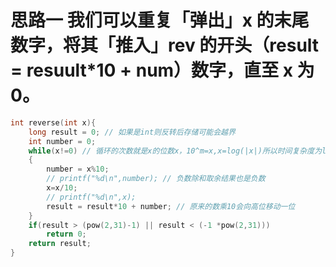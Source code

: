 # 思路一 我们可以重复「弹出」x 的末尾数字，将其「推入」rev 的开头（result = resuult*10 + num）数字，直至 x 为 0。
```c
int reverse(int x){
    long result = 0; // 如果是int则反转后存储可能会越界
    int number = 0;
    while(x!=0) // 循环的次数就是x的位数x，10^m=x,x=log(|x|)所以时间复杂度为log(|x|)
    {
        number = x%10;
        // printf("%d\n",number); // 负数除和取余结果也是负数
        x=x/10;
        // printf("%d\n",x);
        result = result*10 + number; // 原来的数乘10会向高位移动一位
    }
    if(result > (pow(2,31)-1) || result < (-1 *pow(2,31)))
        return 0;
    return result;
}
```
